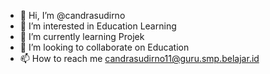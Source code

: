 - 👋 Hi, I’m @candrasudirno
- 👀 I’m interested in Education Learning
- 🌱 I’m currently learning Projek
- 💞️ I’m looking to collaborate on Education 
- 📫 How to reach me candrasudirno11@guru.smp.belajar.id

<!---
candrasudirno11/candrasudirno11 is a ✨ special ✨ repository because its `README.md` (this file) appears on your GitHub profile.
You can click the Preview link to take a look at your changes.
--->
